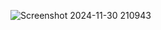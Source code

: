 ![Screenshot 2024-11-30 210943](https://github.com/user-attachments/assets/a7433e37-007e-4b5b-b2f1-4b8b2bf58f24)

